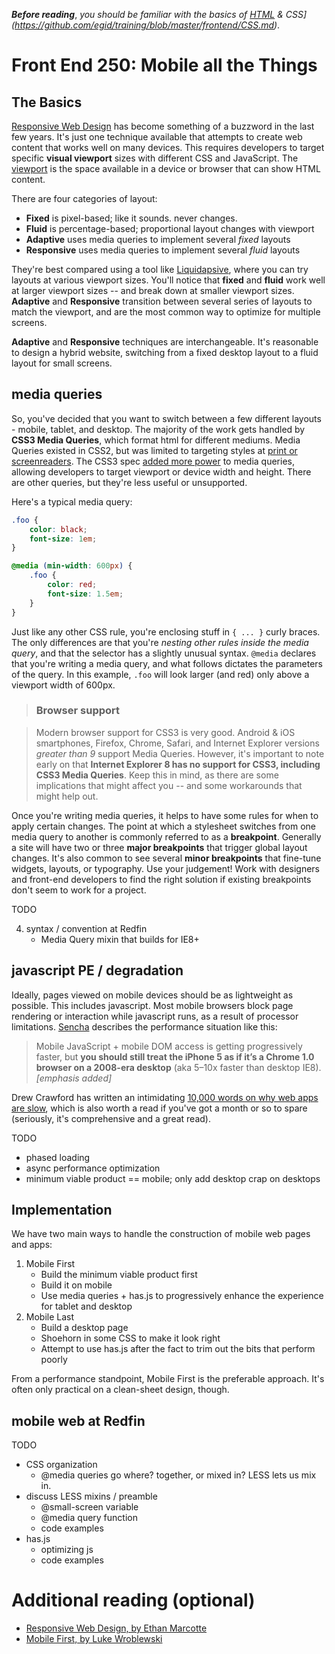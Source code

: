 ***Before reading***, *you should be familiar with the basics of [HTML](https://github.com/egid/training/blob/master/frontend/HTML.md) & CSS](https://github.com/egid/training/blob/master/frontend/CSS.md)*.

# Front End 250: Mobile all the Things


## The Basics

[Responsive Web Design][rwd] has become something of a buzzword in the last few years. It's just one technique available that attempts to create web content that works well on many devices. This requires developers to target specific **visual viewport** sizes with different CSS and JavaScript. The [viewport][quirks-viewport] is the space available in a device or browser that can show HTML content.

There are four categories of layout:

* **Fixed** is pixel-based; like it sounds. never changes.
* **Fluid** is percentage-based; proportional layout changes with viewport
* **Adaptive** uses media queries to implement several *fixed* layouts
* **Responsive** uses media queries to implement several *fluid* layouts

They're best compared using a tool like [Liquidapsive](http://liquidapsive.com), where you can try layouts at various viewport sizes. You'll notice that **fixed** and **fluid** work well at larger viewport sizes -- and break down at smaller viewport sizes. **Adaptive** and **Responsive** transition between several series of layouts to match the viewport, and are the most common way to optimize for multiple screens.

**Adaptive** and **Responsive** techniques are interchangeable. It's reasonable to design a hybrid website, switching from a fixed desktop layout to a fluid  layout for small screens.


## media queries

So, you've decided that you want to switch between a few different layouts - mobile, tablet, and desktop. The majority of the work gets handled by **CSS3 Media Queries**, which format html for different mediums. Media Queries existed in CSS2, but was limited to targeting styles at [print or screenreaders](http://www.w3.org/TR/CSS2/media.html). The CSS3 spec [added more power](https://developer.mozilla.org/en-US/docs/Web/Guide/CSS/Media_queries) to media queries, allowing developers to target viewport or device width and height. There are other queries, but they're less useful or unsupported.

Here's a typical media query:

````css
.foo {
	color: black;
	font-size: 1em;
}

@media (min-width: 600px) {
	.foo {
		color: red;
		font-size: 1.5em;
	}
}
````

Just like any other CSS rule, you're enclosing stuff in `{ ... }` curly braces. The only differences are that you're *nesting other rules inside the media query*, and that the selector has a slightly unusual syntax. `@media` declares that you're writing a media query, and what follows dictates the parameters of the query. In this example, `.foo` will look larger (and red) only above a viewport width of 600px.


> ### Browser support

> Modern browser support for CSS3 is very good. Android & iOS smartphones, Firefox, Chrome, Safari, and Internet Explorer versions *greater than 9* support Media Queries. However, it's important to note early on that **Internet Explorer 8 has no support for CSS3, including CSS3 Media Queries**. Keep this in mind, as there are some implications that might affect you -- and some workarounds that might help out.

Once you're writing media queries, it helps to have some rules for when to apply certain changes. The point at which a stylesheet switches from one media query to another is commonly referred to as a **breakpoint**. Generally a site will have two or three **major breakpoints** that trigger global layout changes. It's also common to see several **minor breakpoints** that fine-tune widgets, layouts, or typography. Use your judgement! Work with designers and front-end developers to find the right solution if existing breakpoints don't seem to work for a project.


TODO

4. syntax / convention at Redfin
	* Media Query mixin that builds for IE8+


## javascript PE / degradation

Ideally, pages viewed on mobile devices should be as lightweight as possible. This includes javascript. Most mobile browsers block page rendering or interaction while javascript runs, as a result of processor limitations. [Sencha][sencha-perf] describes the performance situation like this:

> Mobile JavaScript + mobile DOM access is getting progressively faster, but **you should still treat the iPhone 5 as if it’s a Chrome 1.0 browser on a 2008-era desktop** (aka 5–10x faster than desktop IE8). *[emphasis added]*

Drew Crawford has written an intimidating [10,000 words on why web apps are slow][sealed], which is also worth a read if you've got a month or so to spare (seriously, it's comprehensive and a great read).

TODO

* phased loading
* async performance optimization
* minimum viable product == mobile; only add desktop crap on desktops

## Implementation

We have two main ways to handle the construction of mobile web pages and apps:

1. Mobile First
	* Build the minimum viable product first
	* Build it on mobile
	* Use media queries + has.js to progressively enhance the experience for tablet and desktop
2. Mobile Last
	* Build a desktop page
	* Shoehorn in some CSS to make it look right
	* Attempt to use has.js after the fact to trim out the bits that perform poorly

From a performance standpoint, Mobile First is the preferable approach. It's often only practical on a clean-sheet design, though.


## mobile web at Redfin

TODO

* CSS organization
	* @media queries go where? together, or mixed in? LESS lets us mix in.
* discuss LESS mixins / preamble
	* @small-screen variable
	* @media query function
	* code examples
* has.js
	* optimizing js
	* code examples

# Additional reading (optional)

* [Responsive Web Design, by Ethan Marcotte][abrw]
* [Mobile First, by Luke Wroblewski][abmf]


<!-- LINKS -->

 [sencha-perf]: http://www.sencha.com/blog/5-myths-about-mobile-web-performance/
 [sealed]: http://sealedabstract.com/rants/why-mobile-web-apps-are-slow/
 [rwd]: http://alistapart.com/article/responsive-web-design/
 [abrw]: http://www.abookapart.com/products/responsive-web-design
 [abmf]: http://www.abookapart.com/products/mobile-first
 [quirks-viewport]: http://www.quirksmode.org/mobile/viewports2.html